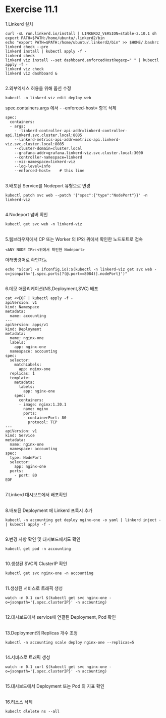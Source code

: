 # Exercise 11.1


1.Linkerd 설치
```
curl -sL run.linkerd.io/install | LINKERD2_VERSION=stable-2.10.1 sh
export PATH=$PATH:/home/ubuntu/.linkerd2/bin
echo "export PATH=$PATH:/home/ubuntu/.linkerd2/bin" >> $HOME/.bashrc
linkerd check --pre
linkerd install | kubectl apply -f -
linkerd check
linkerd viz install --set dashboard.enforcedHostRegexp=" " | kubectl apply -f -
linkerd viz check
linkerd viz dashboard &
```

##

2.외부엑세스 허용을 위해 옵션 수정
```
kubectl -n linkerd-viz edit deploy web
```
spec.containers.args 에서 - -enforced-host= 항목 삭제

```
spec:
  containers:
  - args:
    - -linkerd-controller-api-addr=linkerd-controller-api.linkerd.svc.cluster.local:8085
    --linkerd-metrics-api-addr=metrics-api.linkerd-viz.svc.cluster.local:8085
    --cluster-domain=cluster.local
    --grafana-addr=grafana.linkerd-viz.svc.cluster.local:3000
    --controller-namespace=linkerd
    --viz-namespace=linkerd-viz
    --log-level=info
    --enforced-host=    # this line
```

##

3.배포된 Service를 Nodeport 유형으로 변경
```
kubectl patch svc web --patch '{"spec":{"type":"NodePort"}}' -n linkerd-viz
```

##

4.Nodeport 넘버 확인
```
kubectl get svc web -n linkerd-viz
```

##

5.웹브라우저에서 CP 또는 Worker 의 IP와 위에서 확인한 노드포트로 접속
```
<ANY NODE IP>:<위에서 확인한 Nodeport>
```
아래명령어로 확인가능
```
echo "$(curl -s ifconfig.io):$(kubectl -n linkerd-viz get svc web -o=jsonpath='{.spec.ports[?(@.port==8084)].nodePort}')"
```

##

6.데모 애플리케이션(NS,Deployment,SVC) 배포
```
cat <<EOF | kubectl apply -f -
apiVersion: v1
kind: Namespace
metadata:
  name: accounting
---
apiVersion: apps/v1
kind: Deployment
metadata:
  name: nginx-one
  labels:
    app: nginx-one
  namespace: accounting
spec:
  selector:
    matchLabels:
      app: nginx-one
  replicas: 1
  template:
    metadata:
      labels:
        app: nginx-one
    spec:
      containers:
      - image: nginx:1.20.1
        name: nginx
        ports:
        - containerPort: 80
          protocol: TCP
---
apiVersion: v1
kind: Service
metadata:
  name: nginx-one
  namespace: accounting
spec:
  type: NodePort
  selector:
    app: nginx-one
  ports:
    - port: 80
EOF
```

##

7.Linkerd 대시보드에서 배포확인

##

8.배포된 Deployment 에 Linkerd 프록시 추가
```
kubectl -n accounting get deploy nginx-one -o yaml | linkerd inject - | kubectl apply -f -
```

##

9.변경 사항 확인 및 대시보드에서도 확인
```
kubectl get pod -n accounting
```

##

10.생성된 SVC의 ClusterIP 확인
```
kubectl get svc nginx-one -n accounting
```

##

11.생성된 서비스로 트래픽 생성
```
watch -n 0.1 curl $(kubectl get svc nginx-one -o=jsonpath='{.spec.clusterIP}' -n accounting)
```

##

12.대시보드에서 service에 연결된 Deployment, Pod 확인

##

13.Deployment의 Replicas 개수 조정
```
kubectl -n accounting scale deploy nginx-one --replicas=5
```

##

14.서비스로 트래픽 생성
```
watch -n 0.1 curl $(kubectl get svc nginx-one -o=jsonpath='{.spec.clusterIP}' -n accounting)
```

##

15.대시보드에서 Deployment 또는 Pod 의 지표 확인

##

16.리소스 삭제
```
kubeclt dlelete ns --all
```
